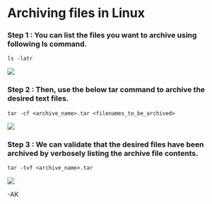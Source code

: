 <!-- Author: Aman Kumar -->
# Archiving files in Linux
### Step 1 : You can list the files you want to archive using following ls command.
```
ls -latr
```
![](https://github.com/amancs1422/Practice_Shell_Scripting/blob/992182955a6d25076b9a0ea7d1b68e5db12ca5d2/Images/Text_Archive1.jpg)
### Step 2 : Then, use the below tar command to archive the desired text files.
```
tar -cf <archive_name>.tar <filenames_to_be_archived>
```
![](https://github.com/amancs1422/Practice_Shell_Scripting/blob/992182955a6d25076b9a0ea7d1b68e5db12ca5d2/Images/Text_Archive2.jpg)
### Step 3 : We can validate that the desired files have been archived by verbosely listing the archive file contents.
```
tar -tvf <archive_name>.tar
```
![](https://github.com/amancs1422/Practice_Shell_Scripting/blob/992182955a6d25076b9a0ea7d1b68e5db12ca5d2/Images/Text_Archive3.jpg)

-AK